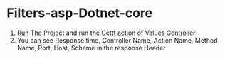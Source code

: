 # Filters-asp-Dotnet-core
1. Run The Project and run the Gettt action of Values Controller
2. You can see Response time, Controller Name, Action Name, Method Name, Port, Host, Scheme in the response Header
